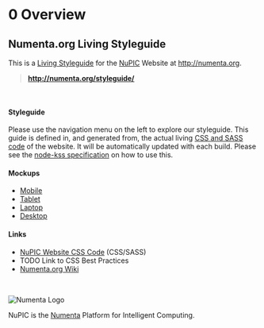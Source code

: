 <h1 class="kss-title"><span class="kss-ref">0</span> Overview</h1>

## Numenta.org Living Styleguide

This is a [Living Styleguide](http://www.webdesignerdepot.com/2014/09/how-to-make-your-code-easily-maintainable-with-living-style-guides/) 
for the [NuPIC](/) Website at http://numenta.org.

> **http://numenta.org/styleguide/**

<br/>

#### Styleguide

Please use the navigation menu on the left to explore our styleguide. This 
guide is defined in, and generated from, the actual living
[CSS and SASS code](https://github.com/numenta/numenta.org/tree/gh-pages/assets/css) 
of the website. It will be automatically updated with each build. Please
see the [node-kss specification](https://github.com/kss-node/kss/blob/spec/SPEC.md) 
on how to use this.

#### Mockups

* [Mobile](/assets/img/meta/design/mocks/2015-03-10-480px-home.png)
* [Tablet](/assets/img/meta/design/mocks/2015-03-10-768px-home.png)
* [Laptop](/assets/img/meta/design/mocks/2015-03-11-992px-home.png)
* [Desktop](/assets/img/meta/design/mocks/2015-03-12-1200px-home.png)

#### Links

* [NuPIC Website CSS Code](https://github.com/numenta/numenta.org/tree/gh-pages/assets/css) (CSS/SASS)
* TODO Link to CSS Best Practices
* [Numenta.org Wiki](https://github.com/numenta/numenta.org/wiki)

<br/>

![Numenta Logo](http://numenta.com/assets/img/logo/numenta.png)

NuPIC is the [Numenta](http://numenta.com) Platform for Intelligent Computing. 


